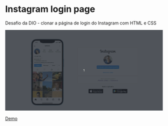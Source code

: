 # Instagram login page

Desafio da DIO - clonar a página de login do Instagram com HTML e CSS

![Instagram login fake](img/peek-instagram-dio.gif)

[Demo](https://pedromartinsdev.github.io/instagram-login-dio/)